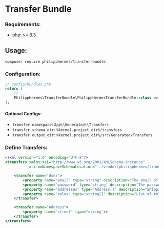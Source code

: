# Transfer Bundle

### Requirements:
* php: >= 8.3

## Usage:

```shell
composer require philipphermes/transfer-bundle
```

### Configuration:

```php
// config/bundles.php
return [
    // ...
    PhilippHermes\TransferBundle\PhilippHermesTransferBundle::class => ['all' => true],
];
```

#### Optional Configs:
* `transfer.namespace`: `App\\Generated\\Transfers`
* `transfer.schema_dir`: `%kernel.project_dir%/transfers`
* `transfer.output_dir`: `%kernel.project_dir%/src/Generated/Transfers`

### Define Transfers:

```xml
<?xml version="1.0" encoding="UTF-8"?>
<transfers xmlns:xsi="http://www.w3.org/2001/XMLSchema-instance"
           xsi:noNamespaceSchemaLocation="../vendor/philipphermes/transfer-bundle/src/Resources/schema/transfer.xsd">

    <transfer name="User">
        <property name="email" type="string" description="The email of the user"/>
        <property name="password" type="string" description="The password of the user"/>
        <property name="addresses" type="Address[]" description="Shipping addresses" singular="address" isNullable="true"/>
        <property name="roles" type="string[]" description="List of roles" isNullable="false"/>
    </transfer>

    <transfer name="Address">
        <property name="street" type="string"/>
    </transfer>
</transfers>
```